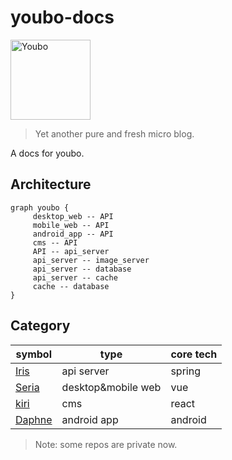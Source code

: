 # youbo-docs

<img src="https://github.com/happylrd/youbo-cms/blob/master/kiri/src/common/image/logo.png" width="128" style="max-width:100%;" alt="Youbo">

> Yet another pure and fresh micro blog.

A docs for youbo.

## Architecture

```viz
graph youbo {
     desktop_web -- API
     mobile_web -- API
     android_app -- API
     cms -- API
     API -- api_server
     api_server -- image_server
     api_server -- database
     api_server -- cache
     cache -- database
}
```

## Category

symbol | type | core tech
------ | ---- | ---
[Iris](https://github.com/happylrd/youbo-api)   | api server | spring
[Seria](https://github.com/happylrd/youbo-desktop)  | desktop&mobile web | vue
[kiri](https://github.com/happylrd/youbo-cms)   | cms | react
[Daphne](https://github.com/happylrd/youbo-android) | android app | android

> Note: some repos are private now.
